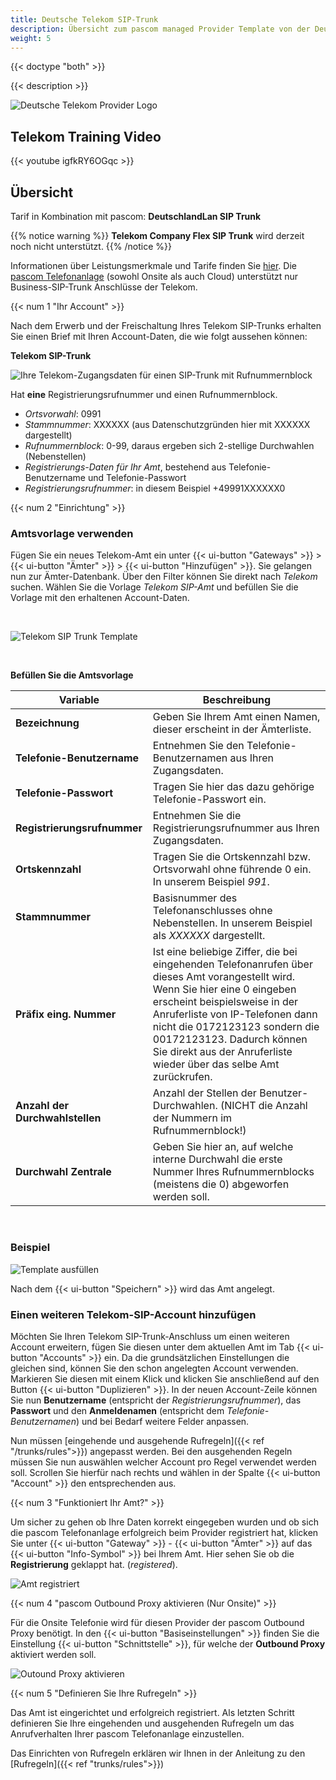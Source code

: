 ```yaml
---
title: Deutsche Telekom SIP-Trunk
description: Übersicht zum pascom managed Provider Template von der Deutschen Telekom
weight: 5
---
```

{{< doctype "both"  >}}

{{< description >}}

![Deutsche Telekom Provider Logo](deutsche-telekom-logo.png?width=50%)

## Telekom Training Video
 
{{< youtube igfkRY6OGqc >}}

## Übersicht

Tarif in Kombination mit pascom: **DeutschlandLan SIP Trunk**  

{{% notice warning %}}
**Telekom Company Flex SIP Trunk** wird derzeit noch nicht unterstützt.
{{% /notice %}}


Informationen über Leistungsmerkmale und Tarife finden Sie [hier](https://geschaeftskunden.telekom.de/startseite/festnetz-internet/tarife/333506/deutschlandlan-sip-trunk.html). Die [pascom Telefonanlage](https://www.pascom.net/de/voip-telefonanlage/ "pascom VoIP-Telefonagen Software") (sowohl Onsite als auch Cloud) unterstützt nur Business-SIP-Trunk Anschlüsse der Telekom.


{{< num 1 "Ihr Account" >}}

Nach dem Erwerb und der Freischaltung Ihres Telekom SIP-Trunks erhalten Sie einen Brief mit Ihren Account-Daten, die wie folgt aussehen können:

**Telekom SIP-Trunk**


![Ihre Telekom-Zugangsdaten für einen SIP-Trunk mit Rufnummernblock](telekom-access-data.de.png?width=70%)

Hat **eine** Registrierungsrufnummer und einen Rufnummernblock.


+ *Ortsvorwahl*: 0991
+ *Stammnummer*: XXXXXX (aus Datenschutzgründen hier mit XXXXXX dargestellt)
+ *Rufnummernblock*: 0-99, daraus ergeben sich 2-stellige Durchwahlen (Nebenstellen)
+ *Registrierungs-Daten für Ihr Amt*, bestehend aus Telefonie-Benutzername und Telefonie-Passwort
+ *Registrierungsrufnummer*: in diesem Beispiel +49991XXXXXX0

{{< num 2 "Einrichtung" >}}

### Amtsvorlage verwenden

Fügen Sie ein neues Telekom-Amt ein unter {{< ui-button "Gateways" >}} > {{< ui-button "Ämter" >}} > {{< ui-button "Hinzufügen" >}}. Sie gelangen nun zur Ämter-Datenbank. Über den Filter können Sie direkt nach *Telekom* suchen. Wählen Sie die Vorlage *Telekom SIP-Amt* und befüllen Sie die Vorlage mit den erhaltenen Account-Daten.

<br />

![Telekom SIP Trunk Template](choose-template.de.PNG)

<br />

**Befüllen Sie die Amtsvorlage**  


|Variable|Beschreibung|
|---|---|
|**Bezeichnung**|Geben Sie Ihrem Amt einen Namen, dieser erscheint in der Ämterliste.|
|**Telefonie-Benutzername**|Entnehmen Sie den Telefonie-Benutzernamen aus Ihren Zugangsdaten.|
|**Telefonie-Passwort**|Tragen Sie hier das dazu gehörige Telefonie-Passwort ein.|
|**Registrierungsrufnummer**|Entnehmen Sie die Registrierungsrufnummer aus Ihren Zugangsdaten.|
|**Ortskennzahl**|Tragen Sie die Ortskennzahl bzw. Ortsvorwahl ohne führende 0 ein. In unserem Beispiel *991*.|
|**Stammnummer**|Basisnummer des Telefonanschlusses ohne Nebenstellen. In unserem Beispiel als *XXXXXX* dargestellt.|
|**Präfix eing. Nummer**|Ist eine beliebige Ziffer, die bei eingehenden Telefonanrufen über dieses Amt vorangestellt wird. Wenn Sie hier eine 0 eingeben erscheint beispielsweise in der Anruferliste von IP-Telefonen dann nicht die 0172123123 sondern die 00172123123. Dadurch können Sie direkt aus der Anruferliste wieder über das selbe Amt zurückrufen.|
|**Anzahl der Durchwahlstellen**|Anzahl der Stellen der Benutzer-Durchwahlen. (NICHT die Anzahl der Nummern im Rufnummernblock!)|
|**Durchwahl Zentrale**|Geben Sie hier an, auf welche interne Durchwahl die erste Nummer Ihres Rufnummernblocks (meistens die 0) abgeworfen werden soll.|

<br />

### Beispiel

![Template ausfüllen](fill-variables.de.PNG?width=70%)

Nach dem {{< ui-button "Speichern" >}} wird das Amt angelegt. 

### Einen weiteren Telekom-SIP-Account hinzufügen

Möchten Sie Ihren Telekom SIP-Trunk-Anschluss um einen weiteren Account erweitern, fügen Sie diesen unter dem aktuellen Amt im Tab {{< ui-button "Accounts" >}} ein. Da die grundsätzlichen Einstellungen die gleichen sind, können Sie den schon angelegten Account verwenden. Markieren Sie diesen mit einem Klick und klicken Sie anschließend auf den Button {{< ui-button "Duplizieren" >}}.
In der neuen Account-Zeile können Sie nun **Benutzername** (entspricht der *Registrierungsrufnummer*), das **Passwort** und den **Anmeldenamen** (entspricht dem *Telefonie-Benutzernamen*) und bei Bedarf weitere Felder anpassen.

Nun müssen [eingehende und ausgehende Rufregeln]({{< ref "/trunks/rules">}}) angepasst werden. Bei den ausgehenden Regeln müssen Sie nun auswählen welcher Account pro Regel verwendet werden soll. Scrollen Sie hierfür nach rechts und wählen in der Spalte {{< ui-button "Account" >}} den entsprechenden aus.

{{< num 3 "Funktioniert Ihr Amt?" >}}

Um sicher zu gehen ob Ihre Daten korrekt eingegeben wurden und ob sich die pascom Telefonanlage erfolgreich beim Provider registriert hat, klicken Sie unter {{< ui-button "Gateway" >}} - {{< ui-button "Ämter" >}} auf das {{< ui-button "Info-Symbol" >}} bei Ihrem Amt.
Hier sehen Sie ob die **Registrierung** geklappt hat. (*registered*).

![Amt registriert](registered-template.de.PNG?width=50%)

{{< num 4 "pascom Outbound Proxy aktivieren (Nur Onsite)" >}}

Für die Onsite Telefonie wird für diesen Provider der pascom Outbound Proxy benötigt. In den {{< ui-button "Basiseinstellungen" >}} finden Sie die Einstellung {{< ui-button "Schnittstelle" >}}, für welche der **Outbound Proxy** aktiviert werden soll.

![Outound Proxy aktivieren](setup_op.de.jpg?width=70%)

{{< num 5 "Definieren Sie Ihre Rufregeln" >}}

Das Amt ist eingerichtet und erfolgreich registriert. Als letzten Schritt definieren Sie Ihre eingehenden und ausgehenden Rufregeln um das Anrufverhalten Ihrer pascom Telefonanlage einzustellen. 

Das Einrichten von Rufregeln erklären wir Ihnen in der Anleitung zu den [Rufregeln]({{< ref "trunks/rules">}})